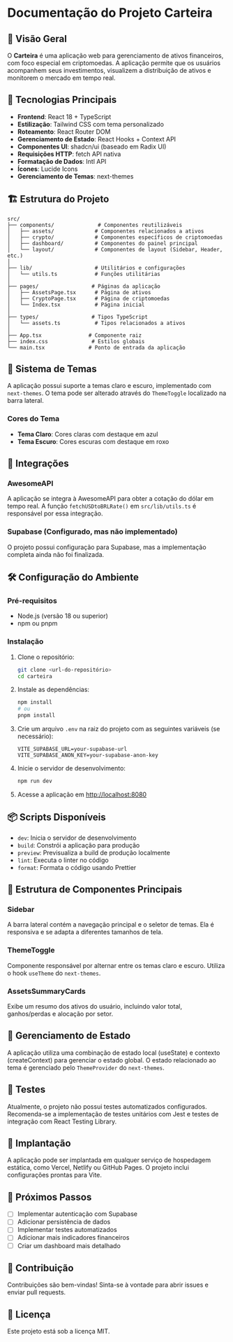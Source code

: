# Documentação do Projeto Carteira

## 📌 Visão Geral

O **Carteira** é uma aplicação web para gerenciamento de ativos financeiros, com foco especial em criptomoedas. A aplicação permite que os usuários acompanhem seus investimentos, visualizem a distribuição de ativos e monitorem o mercado em tempo real.

## 🚀 Tecnologias Principais

- **Frontend**: React 18 + TypeScript
- **Estilização**: Tailwind CSS com tema personalizado
- **Roteamento**: React Router DOM
- **Gerenciamento de Estado**: React Hooks + Context API
- **Componentes UI**: shadcn/ui (baseado em Radix UI)
- **Requisições HTTP**: fetch API nativa
- **Formatação de Dados**: Intl API
- **Ícones**: Lucide Icons
- **Gerenciamento de Temas**: next-themes

## 🏗️ Estrutura do Projeto

```
src/
├── components/              # Componentes reutilizáveis
│   ├── assets/             # Componentes relacionados a ativos
│   ├── crypto/             # Componentes específicos de criptomoedas
│   ├── dashboard/          # Componentes do painel principal
│   └── layout/             # Componentes de layout (Sidebar, Header, etc.)
│
├── lib/                    # Utilitários e configurações
│   └── utils.ts            # Funções utilitárias
│
├── pages/                 # Páginas da aplicação
│   ├── AssetsPage.tsx      # Página de ativos
│   ├── CryptoPage.tsx      # Página de criptomoedas
│   └── Index.tsx           # Página inicial
│
├── types/                 # Tipos TypeScript
│   └── assets.ts           # Tipos relacionados a ativos
│
├── App.tsx               # Componente raiz
├── index.css              # Estilos globais
└── main.tsx              # Ponto de entrada da aplicação
```

## 🎨 Sistema de Temas

A aplicação possui suporte a temas claro e escuro, implementado com `next-themes`. O tema pode ser alterado através do `ThemeToggle` localizado na barra lateral.

### Cores do Tema

- **Tema Claro**: Cores claras com destaque em azul
- **Tema Escuro**: Cores escuras com destaque em roxo

## 🔄 Integrações

### AwesomeAPI

A aplicação se integra à AwesomeAPI para obter a cotação do dólar em tempo real. A função `fetchUSDtoBRLRate()` em `src/lib/utils.ts` é responsável por essa integração.

### Supabase (Configurado, mas não implementado)

O projeto possui configuração para Supabase, mas a implementação completa ainda não foi finalizada.

## 🛠️ Configuração do Ambiente

### Pré-requisitos

- Node.js (versão 18 ou superior)
- npm ou pnpm

### Instalação

1. Clone o repositório:
   ```bash
   git clone <url-do-repositório>
   cd carteira
   ```

2. Instale as dependências:
   ```bash
   npm install
   # ou
   pnpm install
   ```

3. Crie um arquivo `.env` na raiz do projeto com as seguintes variáveis (se necessário):
   ```
   VITE_SUPABASE_URL=your-supabase-url
   VITE_SUPABASE_ANON_KEY=your-supabase-anon-key
   ```

4. Inicie o servidor de desenvolvimento:
   ```bash
   npm run dev
   ```

5. Acesse a aplicação em [http://localhost:8080](http://localhost:8080)

## 📦 Scripts Disponíveis

- `dev`: Inicia o servidor de desenvolvimento
- `build`: Constrói a aplicação para produção
- `preview`: Previsualiza a build de produção localmente
- `lint`: Executa o linter no código
- `format`: Formata o código usando Prettier

## 📝 Estrutura de Componentes Principais

### Sidebar

A barra lateral contém a navegação principal e o seletor de temas. Ela é responsiva e se adapta a diferentes tamanhos de tela.

### ThemeToggle

Componente responsável por alternar entre os temas claro e escuro. Utiliza o hook `useTheme` do `next-themes`.

### AssetsSummaryCards

Exibe um resumo dos ativos do usuário, incluindo valor total, ganhos/perdas e alocação por setor.

## 🔄 Gerenciamento de Estado

A aplicação utiliza uma combinação de estado local (useState) e contexto (createContext) para gerenciar o estado global. O estado relacionado ao tema é gerenciado pelo `ThemeProvider` do `next-themes`.

## 🧪 Testes

Atualmente, o projeto não possui testes automatizados configurados. Recomenda-se a implementação de testes unitários com Jest e testes de integração com React Testing Library.

## 🚀 Implantação

A aplicação pode ser implantada em qualquer serviço de hospedagem estática, como Vercel, Netlify ou GitHub Pages. O projeto inclui configurações prontas para Vite.

## 📅 Próximos Passos

- [ ] Implementar autenticação com Supabase
- [ ] Adicionar persistência de dados
- [ ] Implementar testes automatizados
- [ ] Adicionar mais indicadores financeiros
- [ ] Criar um dashboard mais detalhado

## 🤝 Contribuição

Contribuições são bem-vindas! Sinta-se à vontade para abrir issues e enviar pull requests.

## 📄 Licença

Este projeto está sob a licença MIT.
